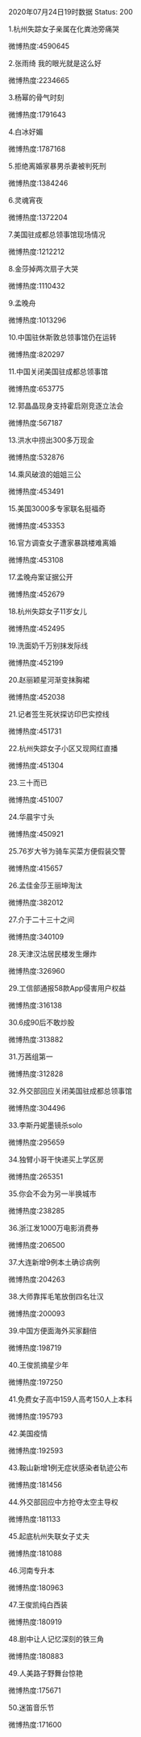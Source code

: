 2020年07月24日19时数据
Status: 200

1.杭州失踪女子亲属在化粪池旁痛哭

微博热度:4590645

2.张雨绮 我的眼光就是这么好

微博热度:2234665

3.杨幂的骨气时刻

微博热度:1791643

4.白冰好媚

微博热度:1787168

5.拒绝离婚家暴男杀妻被判死刑

微博热度:1384246

6.灵魂宵夜

微博热度:1372204

7.美国驻成都总领事馆现场情况

微博热度:1212212

8.金莎掉两次扇子大哭

微博热度:1110432

9.孟晚舟

微博热度:1013296

10.中国驻休斯敦总领事馆仍在运转

微博热度:820297

11.中国关闭美国驻成都总领事馆

微博热度:653775

12.郭晶晶现身支持霍启刚竞逐立法会

微博热度:567187

13.洪水中捞出300多万现金

微博热度:532876

14.乘风破浪的姐姐三公

微博热度:453491

15.美国3000多专家联名挺福奇

微博热度:453353

16.官方调查女子遭家暴跳楼难离婚

微博热度:453108

17.孟晚舟案证据公开

微博热度:452679

18.杭州失踪女子11岁女儿

微博热度:452495

19.洗面奶千万别抹发际线

微博热度:452199

20.赵丽颖星河渐变抹胸裙

微博热度:452038

21.记者签生死状探访印巴实控线

微博热度:451731

22.杭州失踪女子小区又现网红直播

微博热度:451304

23.三十而已

微博热度:451007

24.华晨宇寸头

微博热度:450921

25.76岁大爷为骑车买菜方便假装交警

微博热度:415657

26.孟佳金莎王丽坤淘汰

微博热度:382012

27.介于二十三十之间

微博热度:340109

28.天津汉沽居民楼发生爆炸

微博热度:326960

29.工信部通报58款App侵害用户权益

微博热度:316138

30.6成90后不敢炒股

微博热度:313882

31.万茜组第一

微博热度:312828

32.外交部回应关闭美国驻成都总领事馆

微博热度:304496

33.李斯丹妮墨镜杀solo

微博热度:295659

34.独臂小哥干快递买上学区房

微博热度:265351

35.你会不会为另一半换城市

微博热度:238285

36.浙江发1000万电影消费券

微博热度:206500

37.大连新增9例本土确诊病例

微博热度:204263

38.大师靠挥毛笔放倒四名壮汉

微博热度:200093

39.中国方便面海外买家翻倍

微博热度:198719

40.王俊凯摘星少年

微博热度:197250

41.免费女子高中159人高考150人上本科

微博热度:195793

42.美国疫情

微博热度:192593

43.鞍山新增1例无症状感染者轨迹公布

微博热度:181456

44.外交部回应中方抢夺太空主导权

微博热度:181133

45.起底杭州失联女子丈夫

微博热度:181088

46.河南专升本

微博热度:180963

47.王俊凯纯白西装

微博热度:180919

48.剧中让人记忆深刻的铁三角

微博热度:180883

49.人美路子野舞台惊艳

微博热度:175671

50.迷笛音乐节

微博热度:171600

